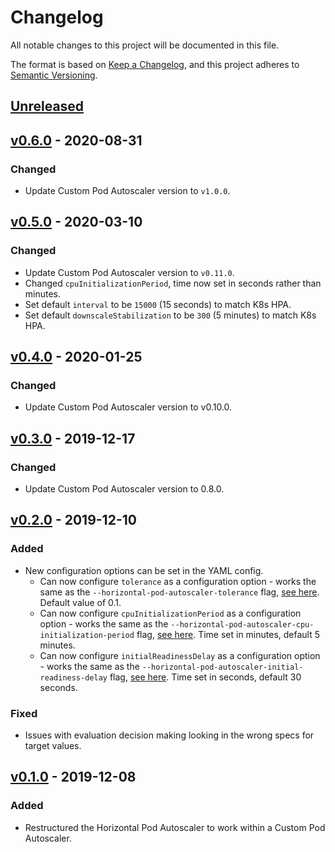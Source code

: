 # Changelog
All notable changes to this project will be documented in this file.

The format is based on [Keep a Changelog](https://keepachangelog.com/en/1.0.0/),
and this project adheres to [Semantic Versioning](https://semver.org/spec/v2.0.0.html).

## [Unreleased]

## [v0.6.0] - 2020-08-31
### Changed
- Update Custom Pod Autoscaler version to `v1.0.0`.

## [v0.5.0] - 2020-03-10
### Changed
- Update Custom Pod Autoscaler version to `v0.11.0`.
- Changed `cpuInitializationPeriod`, time now set in seconds rather than minutes.
- Set default `interval` to be `15000` (15 seconds) to match K8s HPA.
- Set default `downscaleStabilization` to be `300` (5 minutes) to match K8s HPA.

## [v0.4.0] - 2020-01-25
### Changed
- Update Custom Pod Autoscaler version to v0.10.0.

## [v0.3.0] - 2019-12-17
### Changed
- Update Custom Pod Autoscaler version to 0.8.0.

## [v0.2.0] - 2019-12-10
### Added
- New configuration options can be set in the YAML config.
    - Can now configure `tolerance` as a configuration option - works the same as the `--horizontal-pod-autoscaler-tolerance` flag, [see here](https://kubernetes.io/docs/tasks/run-application/horizontal-pod-autoscale/). Default value of 0.1.
    - Can now configure `cpuInitializationPeriod` as a configuration option - works the same as the `--horizontal-pod-autoscaler-cpu-initialization-period` flag, [see here](https://kubernetes.io/docs/tasks/run-application/horizontal-pod-autoscale/). Time set in minutes, default 5 minutes.
    - Can now configure `initialReadinessDelay` as a configuration option - works the same as the `--horizontal-pod-autoscaler-initial-readiness-delay` flag, [see here](https://kubernetes.io/docs/tasks/run-application/horizontal-pod-autoscale/). Time set in seconds, default 30 seconds.
### Fixed
- Issues with evaluation decision making looking in the wrong specs for target values.

## [v0.1.0] - 2019-12-08
### Added
- Restructured the Horizontal Pod Autoscaler to work within a Custom Pod Autoscaler.

[Unreleased]: https://github.com/jthomperoo/horizontal-pod-autoscaler/compare/v0.6.0...HEAD
[v0.6.0]: https://github.com/jthomperoo/horizontal-pod-autoscaler/compare/v0.5.0...v0.6.0
[v0.5.0]: https://github.com/jthomperoo/horizontal-pod-autoscaler/compare/v0.4.0...v0.5.0
[v0.4.0]: https://github.com/jthomperoo/horizontal-pod-autoscaler/compare/v0.3.0...v0.4.0
[v0.3.0]: https://github.com/jthomperoo/horizontal-pod-autoscaler/compare/v0.2.0...v0.3.0
[v0.2.0]: https://github.com/jthomperoo/horizontal-pod-autoscaler/compare/v0.1.0...v0.2.0
[v0.1.0]: https://github.com/jthomperoo/horizontal-pod-autoscaler/releases/tag/v0.1.0
